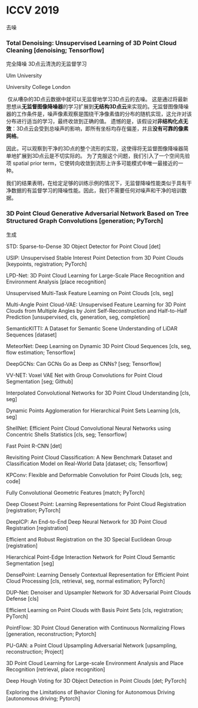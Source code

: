 # ICCV 2019

去噪

### Total Denoising: Unsupervised Learning of 3D Point Cloud Cleaning [denoising; Tensorflow]

完全降噪 3D点云清洗的无监督学习

Ulm University

University College London

​	仅从嘈杂的3D点云数据中就可以无监督地学习3D点云的去噪。 这是通过将最新思想从**无监督图像降噪器**的学习扩展到**无结构3D点云**来实现的。无监督图像降噪器的工作条件是，噪声像素观察是围绕干净像素值的分布的随机实现，这允许对该分布进行适当的学习，最终收敛到正确的值。 遗憾的是，该假设对**非结构化点无效**：3D点云会受到总噪声的影响，即所有坐标均存在偏差，并且**没有可靠的像素网格**。

​	因此，可以观察到干净的3D点的整个流形的实现，这使得将无监督图像降噪器简单地扩展到3D点云是不切实际的。 为了克服这个问题，我们引入了一个空间先验项 spatial prior term，它使转向收敛到流形上许多可能模式中唯一最接近的一种。 

​	我们的结果表明，在给定足够的训练示例的情况下，无监督降噪性能类似于具有干净数据的有监督学习的降噪性能。因此，我们不需要任何对噪声和干净的培训数据。





### 3D Point Cloud Generative Adversarial Network Based on Tree Structured Graph Convolutions [generation; PyTorch]

生成









STD: Sparse-to-Dense 3D Object Detector for Point Cloud [det]



USIP: Unsupervised Stable Interest Point Detection from 3D Point Clouds [keypoints, registration; PyTorch]



LPD-Net: 3D Point Cloud Learning for Large-Scale Place Recognition and Environment Analysis [place recognition]



Unsupervised Multi-Task Feature Learning on Point Clouds [cls, seg]



Multi-Angle Point Cloud-VAE: Unsupervised Feature Learning for 3D Point Clouds from Multiple Angles by Joint Self-Reconstruction and Half-to-Half Prediction [unsupervised, cls, generation, seg, completion]



SemanticKITTI: A Dataset for Semantic Scene Understanding of LiDAR Sequences [dataset]



MeteorNet: Deep Learning on Dynamic 3D Point Cloud Sequences [cls, seg, flow estimation; Tensorflow]



DeepGCNs: Can GCNs Go as Deep as CNNs? [seg; Tensorflow]



VV-NET: Voxel VAE Net with Group Convolutions for Point Cloud Segmentation [seg; Github]



Interpolated Convolutional Networks for 3D Point Cloud Understanding [cls, seg]



Dynamic Points Agglomeration for Hierarchical Point Sets Learning [cls, seg]



ShellNet: Efficient Point Cloud Convolutional Neural Networks using Concentric Shells Statistics [cls, seg; Tensorflow]



Fast Point R-CNN [det]



Revisiting Point Cloud Classification: A New Benchmark Dataset and Classification Model on Real-World Data [dataset; cls; Tensorflow]



KPConv: Flexible and Deformable Convolution for Point Clouds [cls, seg; code]



Fully Convolutional Geometric Features [match; PyTorch]



Deep Closest Point: Learning Representations for Point Cloud Registration [registration; PyTorch]



DeepICP: An End-to-End Deep Neural Network for 3D Point Cloud Registration [registration]



Efficient and Robust Registration on the 3D Special Euclidean Group [registration]



Hierarchical Point-Edge Interaction Network for Point Cloud Semantic Segmentation [seg]



DensePoint: Learning Densely Contextual Representation for Efficient Point Cloud Processing [cls, retrieval, seg, normal estimation; PyTorch]



DUP-Net: Denoiser and Upsampler Network for 3D Adversarial Point Clouds Defense [cls]



Efficient Learning on Point Clouds with Basis Point Sets [cls, registration; PyTorch]



PointFlow: 3D Point Cloud Generation with Continuous Normalizing Flows [generation, reconstruction; Pytorch]



PU-GAN: a Point Cloud Upsampling Adversarial Network [upsampling, reconstruction; Project]



3D Point Cloud Learning for Large-scale Environment Analysis and Place Recognition [retrieval, place recognition]



Deep Hough Voting for 3D Object Detection in Point Clouds [det; PyTorch]



Exploring the Limitations of Behavior Cloning for Autonomous Driving [autonomous driving; Pytorch]